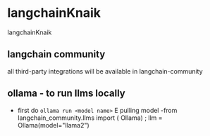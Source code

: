 # langchainKnaik

langchainKnaik

## langchain community

all third-party integrations will be available in langchain-community

## ollama - to run llms locally

- first do `ollama run <model name>` E pulling model
  -from langchain_community.llms import ( Ollama) ; llm = Ollama(model="llama2")
